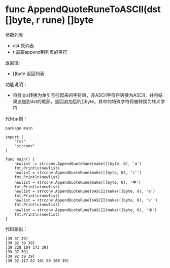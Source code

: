 # func AppendQuoteRuneToASCII(dst []byte, r rune) []byte

参数列表

- dst   原列表
- r     需要append到列表的字符

返回值:

- []byte  返回列表

功能说明：

- 将符文s转换为单引号引起来的字符串，非ASCII字符将转换为ASCII，并将结果追加到dst的尾部，返回追加后的[]byte。其中的特殊字符将被转换为转义字符

代码示例：

    package main
    
    import (
        "fmt"
        "strconv"
    )
    
    func main() {
        newlist := strconv.AppendQuoteRune(make([]byte, 0), 'a')
        fmt.Println(newlist)
        newlist = strconv.AppendQuoteRune(make([]byte, 0), '\'')
        fmt.Println(newlist)
        newlist = strconv.AppendQuoteRune(make([]byte, 0), '中')
        fmt.Println(newlist)
        newlist = strconv.AppendQuoteRuneToASCII(make([]byte, 0), 'a')
        fmt.Println(newlist)
        newlist = strconv.AppendQuoteRuneToASCII(make([]byte, 0), '\'')
        fmt.Println(newlist)
        newlist = strconv.AppendQuoteRuneToASCII(make([]byte, 0), '中')
        fmt.Println(newlist)
    }

代码输出：

    [39 97 39]
    [39 92 39 39]
    [39 228 184 173 39]
    [39 97 39]
    [39 92 39 39]
    [39 92 117 52 101 50 100 39]
